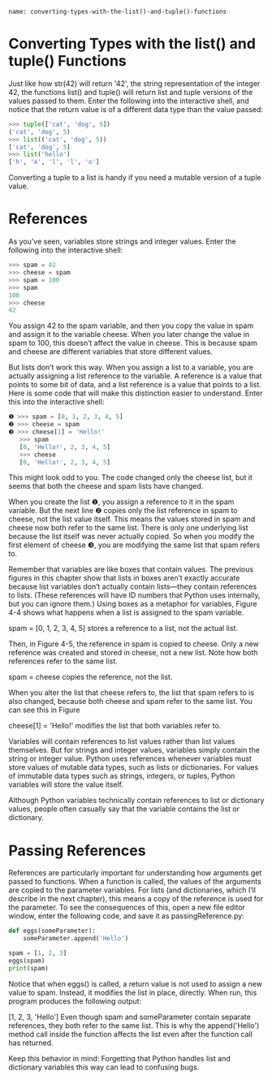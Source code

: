 ```ngMeta
name: converting-types-with-the-list()-and-tuple()-functions
```
# Converting Types with the list() and tuple() Functions
Just like how str(42) will return '42', the string representation of the integer 42, the functions list() and tuple() will return list and tuple versions of the values passed to them. Enter the following into the interactive shell, and notice that the return value is of a different data type than the value passed:

```python
>>> tuple(['cat', 'dog', 5])
('cat', 'dog', 5)
>>> list(('cat', 'dog', 5))
['cat', 'dog', 5]
>>> list('hello')
['h', 'e', 'l', 'l', 'o']
```
Converting a tuple to a list is handy if you need a mutable version of a tuple value.

# References
As you’ve seen, variables store strings and integer values. Enter the following into the interactive shell:

```python
>>> spam = 42
>>> cheese = spam
>>> spam = 100
>>> spam
100
>>> cheese
42
```
You assign 42 to the spam variable, and then you copy the value in spam and assign it to the variable cheese. When you later change the value in spam to 100, this doesn’t affect the value in cheese. This is because spam and cheese are different variables that store different values.

But lists don’t work this way. When you assign a list to a variable, you are actually assigning a list reference to the variable. A reference is a value that points to some bit of data, and a list reference is a value that points to a list. Here is some code that will make this distinction easier to understand. Enter this into the interactive shell:

```python
❶ >>> spam = [0, 1, 2, 3, 4, 5]
❷ >>> cheese = spam
❸ >>> cheese[1] = 'Hello!'
   >>> spam
   [0, 'Hello!', 2, 3, 4, 5]
   >>> cheese
   [0, 'Hello!', 2, 3, 4, 5]
```
This might look odd to you. The code changed only the cheese list, but it seems that both the cheese and spam lists have changed.

When you create the list ❶, you assign a reference to it in the spam variable. But the next line ❷ copies only the list reference in spam to cheese, not the list value itself. This means the values stored in spam and cheese now both refer to the same list. There is only one underlying list because the list itself was never actually copied. So when you modify the first element of cheese ❸, you are modifying the same list that spam refers to.

Remember that variables are like boxes that contain values. The previous figures in this chapter show that lists in boxes aren’t exactly accurate because list variables don’t actually contain lists—they contain references to lists. (These references will have ID numbers that Python uses internally, but you can ignore them.) Using boxes as a metaphor for variables, Figure 4-4 shows what happens when a list is assigned to the spam variable.

<!-- ![image](assets/000081.jpg)
 -->
spam = [0, 1, 2, 3, 4, 5] stores a reference to a list, not the actual list.

Then, in Figure 4-5, the reference in spam is copied to cheese. Only a new reference was created and stored in cheese, not a new list. Note how both references refer to the same list.

<!-- ![image](assets/000082.jpg)
 -->
spam = cheese copies the reference, not the list.

When you alter the list that cheese refers to, the list that spam refers to is also changed, because both cheese and spam refer to the same list. You can see this in Figure

<!-- ![image](assets/000071.jpg)
 -->
cheese[1] = 'Hello!' modifies the list that both variables refer to.

Variables will contain references to list values rather than list values themselves. But for strings and integer values, variables simply contain the string or integer value. Python uses references whenever variables must store values of mutable data types, such as lists or dictionaries. For values of immutable data types such as strings, integers, or tuples, Python variables will store the value itself.

Although Python variables technically contain references to list or dictionary values, people often casually say that the variable contains the list or dictionary.

# Passing References
References are particularly important for understanding how arguments get passed to functions. When a function is called, the values of the arguments are copied to the parameter variables. For lists (and dictionaries, which I’ll describe in the next chapter), this means a copy of the reference is used for the parameter. To see the consequences of this, open a new file editor window, enter the following code, and save it as passingReference.py:

```python
def eggs(someParameter):
    someParameter.append('Hello')

spam = [1, 2, 3]
eggs(spam)
print(spam)
```
Notice that when eggs() is called, a return value is not used to assign a new value to spam. Instead, it modifies the list in place, directly. When run, this program produces the following output:


[1, 2, 3, 'Hello']
Even though spam and someParameter contain separate references, they both refer to the same list. This is why the append('Hello') method call inside the function affects the list even after the function call has returned.

Keep this behavior in mind: Forgetting that Python handles list and dictionary variables this way can lead to confusing bugs.
